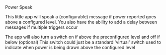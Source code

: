Power Speak


This little app will speak a (configurable) message if power reported goes above a configured level.
You also have the ability to add a delay between messages if multiple triggers occur

The app will also turn a switch on if above the preconfigured level and off if below (optional)
This switch could just be a standard 'virtual' switch used to indicate when power is being drawn above the configured level